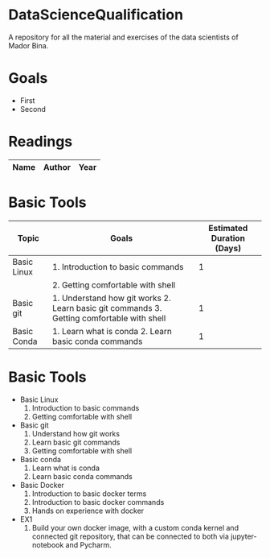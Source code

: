 # DataScienceQualification
A repository for all the material and exercises of the data scientists of Mador Bina.

# Goals
- First
- Second

# Readings
| Name | Author | Year |
| ------------- | ------------- | ------------- |

# Basic Tools
| Topic  | Goals | Estimated Duration (Days) |
| ------------- | ------------- | ------------- |
| Basic Linux  | 1. Introduction to basic commands | 1 |
|              | 2. Getting comfortable with shell |   |
| Basic git  | 1. Understand how git works 2. Learn basic git commands 3. Getting comfortable with shell  | 1 |
| Basic Conda | 1. Learn what is conda 2. Learn basic conda commands | 1 |




# Basic Tools
- Basic Linux
  1. Introduction to basic commands
  2. Getting comfortable with shell
- Basic git
  1. Understand how git works
  2. Learn basic git commands
  3. Getting comfortable with shell
- Basic conda
  1. Learn what is conda
  2. Learn basic conda commands
- Basic Docker
  1. Introduction to basic docker terms
  2. Introduction to basic docker commands
  3. Hands on experience with docker
- EX1
  1. Build your own docker image, with a custom conda kernel and connected git repository, that can be connected to both via jupyter-notebook and Pycharm.


